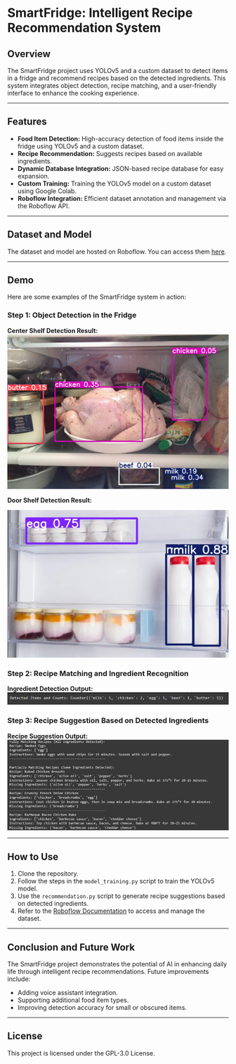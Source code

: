 # SmartFridge: Intelligent Recipe Recommendation System

## Overview
The SmartFridge project uses YOLOv5 and a custom dataset to detect items in a fridge and recommend recipes based on the detected ingredients. This system integrates object detection, recipe matching, and a user-friendly interface to enhance the cooking experience.

---

## Features
- **Food Item Detection:** High-accuracy detection of food items inside the fridge using YOLOv5 and a custom dataset.
- **Recipe Recommendation:** Suggests recipes based on available ingredients.
- **Dynamic Database Integration:** JSON-based recipe database for easy expansion.
- **Custom Training:** Training the YOLOv5 model on a custom dataset using Google Colab.
- **Roboflow Integration:** Efficient dataset annotation and management via the Roboflow API.

---

## Dataset and Model
The dataset and model are hosted on Roboflow. You can access them [here](https://universe.roboflow.com/capstoneproject-yly17/fridge_roboflow).

---

## Demo
Here are some examples of the SmartFridge system in action:

### Step 1: Object Detection in the Fridge
**Center Shelf Detection Result:**
![Center Shelf Detection](demo_result/center_shelf_demo_result.jpg)

**Door Shelf Detection Result:**

![Door Shelf Detection](demo_result/door_shelf_demo_result.jpg)

### Step 2: Recipe Matching and Ingredient Recognition
**Ingredient Detection Output:**
![Ingredient Output](demo_result/demo_ingredient_output.png)

### Step 3: Recipe Suggestion Based on Detected Ingredients
**Recipe Suggestion Output:**
![Recipe Output](demo_result/demo_receipe_output.jpg)

---

## How to Use
1. Clone the repository.
2. Follow the steps in the `model_training.py` script to train the YOLOv5 model.
3. Use the `recommendation.py` script to generate recipe suggestions based on detected ingredients.
4. Refer to the [Roboflow Documentation](https://roboflow.com) to access and manage the dataset.

---

## Conclusion and Future Work
The SmartFridge project demonstrates the potential of AI in enhancing daily life through intelligent recipe recommendations. Future improvements include:
- Adding voice assistant integration.
- Supporting additional food item types.
- Improving detection accuracy for small or obscured items.

---

## License
This project is licensed under the GPL-3.0 License.
